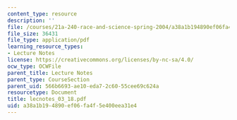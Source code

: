 ```yaml
---
content_type: resource
description: ''
file: /courses/21a-240-race-and-science-spring-2004/a38a1b194890ef06fa4f5e400eea31e4_lecnotes_03_18.pdf
file_size: 36431
file_type: application/pdf
learning_resource_types:
- Lecture Notes
license: https://creativecommons.org/licenses/by-nc-sa/4.0/
ocw_type: OCWFile
parent_title: Lecture Notes
parent_type: CourseSection
parent_uid: 566b6693-ae10-eda7-2c60-55cee69c624a
resourcetype: Document
title: lecnotes_03_18.pdf
uid: a38a1b19-4890-ef06-fa4f-5e400eea31e4
---
```

